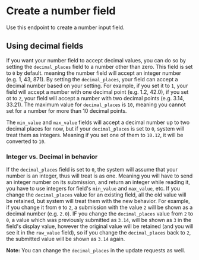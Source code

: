# Create a number field

Use this endpoint to create a number input field.

## Using decimal fields

If you want your number field to accept decimal values, you can do so by setting the `decimal_places` field to a number other than zero. This field is set to `0` by default. meaning the number field will accept an integer number (e.g. 1, 43, 871). By setting the `decimal_places`, your field can accept a decimal number based on your setting. For example, if you set it to `1`, your field will accept a number with one decimal point (e.g. 1.2, 42.0), if you set ot to `2`, your field will accept a number with two decimal points (e.g. 3.14, 33.21). The maximum value for `decimal_places` is `10`, meaning you cannot set for a number for more than 10 decimal points.

The `min_value` and `max_value` fields will accept a decimal number up to two decimal places for now, but if your `decimal_places` is set to `0`, system will treat them as integers. Meaning if you set one of them to `10.12`, it will be converted to `10`.

### Integer vs. Decimal in behavior

If the `decimal_places` field is set to `0`, the system will assume that your number is an integer, thus will treat is as one. Meaning you will have to send an integer number on its submission, and return an integer while reading it, you have to use integers for field's `min_value` and `max_value`, etc.
If you change the `decimal_places` value for an existing field, all the old value will be retained, but system will treat them with the new behavior. For example, if you change it from `0` to `2`, a submission with the value `2` will be shown as a decimal number (e.g. `2.0`). IF you change the `decimal_places` value from `2` to `0`, a value which was previously submitted as `3.14`, will be shown as `3` in the field's display value, however the original value will be retained (and you will see it in the `raw_value` field), so if you change the `decimal_places` back to `2`, the submitted value will be shown as `3.14` again.

**Note:** You can change the `decimal_places` in the update requests as well.
